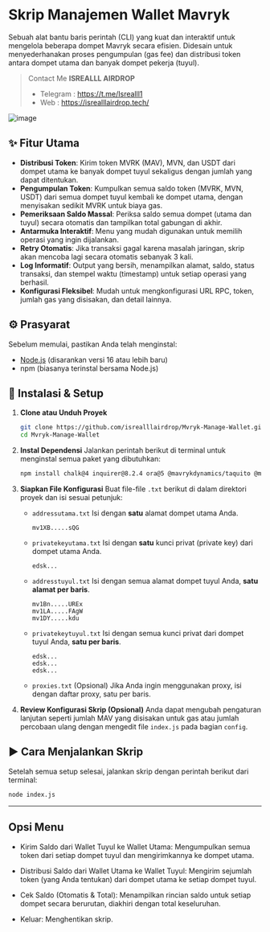 # Skrip Manajemen Wallet Mavryk

Sebuah alat bantu baris perintah (CLI) yang kuat dan interaktif untuk mengelola beberapa dompet Mavryk secara efisien. Didesain untuk menyederhanakan proses pengumpulan (gas fee) dan distribusi token antara dompet utama dan banyak dompet pekerja (tuyul).

> Contact Me **ISREALLL AIRDROP**
> - Telegram : https://t.me/Isrealll1
> - Web      : https://isrealllairdrop.tech/ 

![image](https://github.com/user-attachments/assets/bf89cb13-105f-4bab-a5f5-a232bf2ec173)


## ✨ Fitur Utama

-   **Distribusi Token**: Kirim token MVRK (MAV), MVN, dan USDT dari dompet utama ke banyak dompet tuyul sekaligus dengan jumlah yang dapat ditentukan.
-   **Pengumpulan Token**: Kumpulkan semua saldo token (MVRK, MVN, USDT) dari semua dompet tuyul kembali ke dompet utama, dengan menyisakan sedikit MVRK untuk biaya gas.
-   **Pemeriksaan Saldo Massal**: Periksa saldo semua dompet (utama dan tuyul) secara otomatis dan tampilkan total gabungan di akhir.
-   **Antarmuka Interaktif**: Menu yang mudah digunakan untuk memilih operasi yang ingin dijalankan.
-   **Retry Otomatis**: Jika transaksi gagal karena masalah jaringan, skrip akan mencoba lagi secara otomatis sebanyak 3 kali.
-   **Log Informatif**: Output yang bersih, menampilkan alamat, saldo, status transaksi, dan stempel waktu (timestamp) untuk setiap operasi yang berhasil.
-   **Konfigurasi Fleksibel**: Mudah untuk mengkonfigurasi URL RPC, token, jumlah gas yang disisakan, dan detail lainnya.

## ⚙️ Prasyarat

Sebelum memulai, pastikan Anda telah menginstal:
-   [Node.js](https://nodejs.org/) (disarankan versi 16 atau lebih baru)
-   npm (biasanya terinstal bersama Node.js)

## 🚀 Instalasi & Setup

1.  **Clone atau Unduh Proyek**
    ```sh
    git clone https://github.com/isrealllairdrop/Mvryk-Manage-Wallet.git
    cd Mvryk-Manage-Wallet
    ```

2.  **Instal Dependensi**
    Jalankan perintah berikut di terminal untuk menginstal semua paket yang dibutuhkan:
    ```sh
    npm install chalk@4 inquirer@8.2.4 ora@5 @mavrykdynamics/taquito @mavrykdynamics/taquito-http-utils @mavrykdynamics/taquito-rpc @mavrykdynamics/taquito-signer https-proxy-agent node-fetch
    ```

3.  **Siapkan File Konfigurasi**
    Buat file-file `.txt` berikut di dalam direktori proyek dan isi sesuai petunjuk:

    -   `addressutama.txt`
        Isi dengan **satu** alamat dompet utama Anda.
        ```
        mv1XB.....sQG
        ```

    -   `privatekeyutama.txt`
        Isi dengan **satu** kunci privat (private key) dari dompet utama Anda.
        ```
        edsk...
        ```

    -   `addresstuyul.txt`
        Isi dengan semua alamat dompet tuyul Anda, **satu alamat per baris**.
        ```
        mv1Bn.....UREx
        mv1LA.....FAgW
        mv1DY.....kdu
        ```

    -   `privatekeytuyul.txt`
        Isi dengan semua kunci privat dari dompet tuyul Anda, **satu per baris**.
        ```
        edsk...
        edsk...
        edsk...
        ```
    -   `proxies.txt` (Opsional)
        Jika Anda ingin menggunakan proxy, isi dengan daftar proxy, satu per baris.

4.  **Review Konfigurasi Skrip (Opsional)**
    Anda dapat mengubah pengaturan lanjutan seperti jumlah MAV yang disisakan untuk gas atau jumlah percobaan ulang dengan mengedit file `index.js` pada bagian `config`.

## ▶️ Cara Menjalankan Skrip

Setelah semua setup selesai, jalankan skrip dengan perintah berikut dari terminal:

```sh
node index.js
```

---

## Opsi Menu
- Kirim Saldo dari Wallet Tuyul ke Wallet Utama: Mengumpulkan semua token dari setiap dompet tuyul dan mengirimkannya ke dompet utama.

- Distribusi Saldo dari Wallet Utama ke Wallet Tuyul: Mengirim sejumlah token (yang Anda tentukan) dari dompet utama ke setiap dompet tuyul.

- Cek Saldo (Otomatis & Total): Menampilkan rincian saldo untuk setiap dompet secara berurutan, diakhiri dengan total keseluruhan.

- Keluar: Menghentikan skrip.
